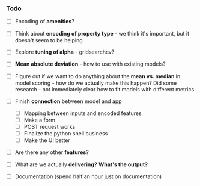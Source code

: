 ### Todo
- [ ] Encoding of **amenities**?
- [ ] Think about **encoding of property type** - we think it's important, but it doesn't seem to be helping 
- [ ] Explore **tuning of alpha** - gridsearchcv?
- [ ] **Mean absolute deviation** - how to use with existing models?
- [ ] Figure out if we want to do anything about the **mean vs. median** in model scoring - how do we actually make this happen? Did some research - not immediately clear how to fit models with different metrics
- [ ] Finish **connection** between model and app
  - [ ] Mapping between inputs and encoded features
  - [ ] Make a form
  - [ ] POST request works 
  - [ ] Finalize the python shell business
  - [ ] Make the UI better
- [ ] Are there any other **features**?
- [ ] What are we actually **delivering?** **What's the output?**
- [ ] Documentation (spend half an hour just on documentation)

